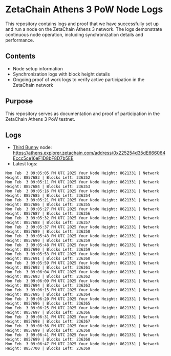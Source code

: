 # ZetaChain Athens 3 PoW Node Logs
This repository contains logs and proof that we have successfully set up and run a node on the ZetaChain Athens 3 network. The logs demonstrate continuous node operation, including synchronization details and performance.

## Contents
- Node setup information
- Synchronization logs with block height details
- Ongoing proof of work logs to verify active participation in the ZetaChain network

## Purpose
This repository serves as documentation and proof of participation in the ZetaChain Athens 3 PoW testnet.

## Logs

- [Third Bunny](https://thirdbunny.xyz/) node: https://athens.explorer.zetachain.com/address/0x225254d35dE666064Eccc5ce16eF1D8bF8D7b5EE
- Latest logs:
```
Mon Feb  3 09:05:05 PM UTC 2025 Your Node Height: 8621331 | Network Height: 8857683 | Blocks Left: 236352
Mon Feb  3 09:05:11 PM UTC 2025 Your Node Height: 8621331 | Network Height: 8857684 | Blocks Left: 236353
Mon Feb  3 09:05:16 PM UTC 2025 Your Node Height: 8621331 | Network Height: 8857685 | Blocks Left: 236354
Mon Feb  3 09:05:21 PM UTC 2025 Your Node Height: 8621331 | Network Height: 8857686 | Blocks Left: 236355
Mon Feb  3 09:05:27 PM UTC 2025 Your Node Height: 8621331 | Network Height: 8857687 | Blocks Left: 236356
Mon Feb  3 09:05:32 PM UTC 2025 Your Node Height: 8621331 | Network Height: 8857688 | Blocks Left: 236357
Mon Feb  3 09:05:37 PM UTC 2025 Your Node Height: 8621331 | Network Height: 8857689 | Blocks Left: 236358
Mon Feb  3 09:05:43 PM UTC 2025 Your Node Height: 8621331 | Network Height: 8857690 | Blocks Left: 236359
Mon Feb  3 09:05:48 PM UTC 2025 Your Node Height: 8621331 | Network Height: 8857690 | Blocks Left: 236359
Mon Feb  3 09:05:53 PM UTC 2025 Your Node Height: 8621331 | Network Height: 8857691 | Blocks Left: 236360
Mon Feb  3 09:05:59 PM UTC 2025 Your Node Height: 8621331 | Network Height: 8857692 | Blocks Left: 236361
Mon Feb  3 09:06:04 PM UTC 2025 Your Node Height: 8621331 | Network Height: 8857693 | Blocks Left: 236362
Mon Feb  3 09:06:09 PM UTC 2025 Your Node Height: 8621331 | Network Height: 8857694 | Blocks Left: 236363
Mon Feb  3 09:06:15 PM UTC 2025 Your Node Height: 8621331 | Network Height: 8857695 | Blocks Left: 236364
Mon Feb  3 09:06:20 PM UTC 2025 Your Node Height: 8621331 | Network Height: 8857696 | Blocks Left: 236365
Mon Feb  3 09:06:25 PM UTC 2025 Your Node Height: 8621331 | Network Height: 8857697 | Blocks Left: 236366
Mon Feb  3 09:06:31 PM UTC 2025 Your Node Height: 8621331 | Network Height: 8857698 | Blocks Left: 236367
Mon Feb  3 09:06:36 PM UTC 2025 Your Node Height: 8621331 | Network Height: 8857699 | Blocks Left: 236368
Mon Feb  3 09:06:41 PM UTC 2025 Your Node Height: 8621331 | Network Height: 8857699 | Blocks Left: 236368
Mon Feb  3 09:06:47 PM UTC 2025 Your Node Height: 8621331 | Network Height: 8857700 | Blocks Left: 236369
```
